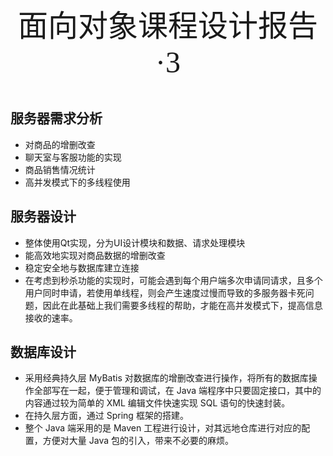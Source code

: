 <center> <font face="黑体" size=10> 面向对象课程设计报告·3 </font> </center>

<br>

## 服务器需求分析

* 对商品的增删改查
* 聊天室与客服功能的实现
* 商品销售情况统计
* 高并发模式下的多线程使用

## 服务器设计

* 整体使用Qt实现，分为UI设计模块和数据、请求处理模块
* 能高效地实现对商品数据的增删改查
* 稳定安全地与数据库建立连接
* 在考虑到秒杀功能的实现时，可能会遇到每个用户端多次申请同请求，且多个用户同时申请，若使用单线程，则会产生速度过慢而导致的多服务器卡死问题，因此在此基础上我们需要多线程的帮助，才能在高并发模式下，提高信息接收的速率。

## 数据库设计

* 采用经典持久层 MyBatis 对数据库的增删改查进行操作，将所有的数据库操作全部写在一起，便于管理和调试，在 Java 端程序中只要固定接口，其中的内容通过较为简单的 XML 编辑文件快速实现 SQL 语句的快速封装。
* 在持久层方面，通过 Spring 框架的搭建。
* 整个 Java 端采用的是 Maven 工程进行设计，对其远地仓库进行对应的配置，方便对大量 Java 包的引入，带来不必要的麻烦。
